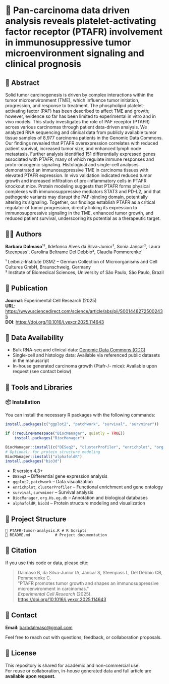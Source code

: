 # 🧬 Pan-carcinoma data driven analysis reveals platelet-activating factor receptor (PTAFR) involvement in immunosuppressive tumor microenvironment signaling and clinical prognosis

## 📌 Abstract

Solid tumor carcinogenesis is driven by complex interactions within the tumor microenvironment (TME), which influence tumor initiation, progression, and response to treatment. The phospholipid platelet-activating factor (PAF) has been described to affect TME and growth; however, evidence so far has been limited to experimental in vitro and in vivo models. This study investigates the role of PAF receptor (PTAFR) across various carcinomas through patient data-driven analysis. We analyzed RNA sequencing and clinical data from publicly available tumor tissue samples of 8,977 carcinoma patients in the Genomic Data Commons. Our findings revealed that PTAFR overexpression correlates with reduced patient survival, increased tumor size, and enhanced lymph node metastasis. Further analysis identified 151 differentially expressed genes associated with PTAFR, many of which regulate immune responses and proto-oncogenic signaling. Histological and single-cell analyses demonstrated an immunosuppressive TME in carcinoma tissues with elevated PTAFR expression. In vivo validation indicated reduced tumor growth and increased infiltration of pro-inflammatory cells in PTAFR knockout mice. Protein modeling suggests that PTAFR forms physical complexes with immunosuppressive mediators STAT3 and PD-L2, and that pathogenic variants may disrupt the PAF-binding domain, potentially altering its signaling. Together, our findings establish PTAFR as a critical regulator of tumor progression, directly linking its expression to immunosuppressive signaling in the TME, enhanced tumor growth, and reduced patient survival, underscoring its potential as a therapeutic target.

## 👩‍🔬 Authors

**Barbara Dalmaso**¹², Ildefonso Alves da Silva-Junior², Sonia Jancar², Laura Steenpass¹, Carolina Beltrame Del Debbio², Claudia Pommerenke¹  

¹ Leibniz-Institute DSMZ – German Collection of Microorganisms and Cell Cultures GmbH, Braunschweig, Germany  
² Institute of Biomedical Sciences, University of São Paulo, São Paulo, Brazil

## 🔗 Publication

**Journal**: Experimental Cell Research (2025)  
**URL**: https://www.sciencedirect.com/science/article/abs/pii/S0014482725002435  
**DOI**: https://doi.org/10.1016/j.yexcr.2025.114643

## 💾 Data Availability

- Bulk RNA-seq and clinical data: [Genomic Data Commons (GDC)](https://portal.gdc.cancer.gov/)  
- Single-cell and histology data: Available via referenced public datasets in the manuscript  
- In-house generated carcinoma growth (Ptafr-/- mice): Available upon request (see contact below)

## 🧰 Tools and Libraries

### 📦 Installation

You can install the necessary R packages with the following commands:

```r
install.packages(c("ggplot2", "patchwork", "survival", "survminer"))

if (!requireNamespace("BiocManager", quietly = TRUE))
    install.packages("BiocManager")

BiocManager::install(c("DESeq2", "clusterProfiler", "enrichplot", "org.Hs.eg.db"))
# Optional: for protein structure modeling
BiocManager::install("alphafoldR")
install.packages("bio3d")
```

- R version 4.3+  
- `DESeq2` – Differential gene expression analysis  
- `ggplot2`, `patchwork` – Data visualization  
- `enrichplot`, `clusterProfiler` – Functional enrichment and gene ontology  
- `survival`, `survminer` – Survival analysis  
- `BiocManager`, `org.Hs.eg.db` – Annotation and biological databases  
- `alphafoldR`, `bio3d` – Protein structure modeling and visualization

## 📁 Project Structure

```
📄 PTAFR-tumor-analysis.R # R Scripts
📄 README.md           # Project documentation  
```

## 🧠 Citation

If you use this code or data, please cite:

> Dalmaso B, da Silva-Junior IA, Jancar S, Steenpass L, Del Debbio CB, Pommerenke C.  
> "PTAFR promotes tumor growth and shapes an immunosuppressive microenvironment in carcinomas."  
> *Experimental Cell Research* (2025). https://doi.org/10.1016/j.yexcr.2025.114643

## 📧 Contact

**Email**: barbdalmaso@gmail.com

Feel free to reach out with questions, feedback, or collaboration proposals.

## 📜 License

This repository is shared for academic and non-commercial use.  
For reuse or collaboration, in-house generated data and full article are **available upon request**.
